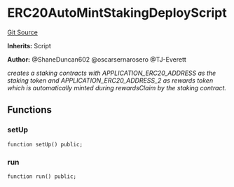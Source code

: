 # ERC20AutoMintStakingDeployScript
[Git Source](https://github.com/thrackle-io/rules-protocol/blob/121468a758a67e73dd1df571fd4e956242c3c973/src/example/script/ERC20AutoMintStaking.s.sol)

**Inherits:**
Script

**Author:**
@ShaneDuncan602 @oscarsernarosero @TJ-Everett

*creates a staking contracts with APPLICATION_ERC20_ADDRESS as the
staking token and APPLICATION_ERC20_ADDRESS_2 as rewards token which is
automatically minted during rewardsClaim by the staking contract.*


## Functions
### setUp


```solidity
function setUp() public;
```

### run


```solidity
function run() public;
```


